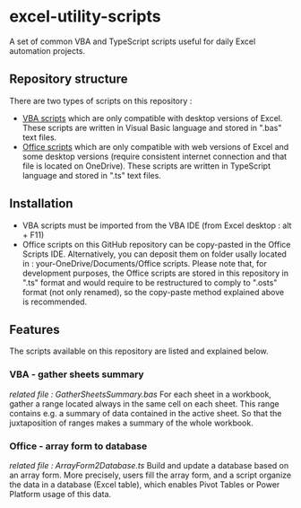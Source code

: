 # excel-utility-scripts
A set of common VBA and TypeScript scripts useful for daily Excel automation projects.

## Repository structure
There are two types of scripts on this repository :

* [VBA scripts](https://learn.microsoft.com/en-us/office/vba/api/overview/) which are only compatible with desktop versions of Excel. These scripts are written in Visual Basic language and stored in ".bas" text files.
* [Office scripts](https://learn.microsoft.com/en-us/office/dev/scripts/develop/scripting-fundamentals) which are only compatible with web versions of Excel and some desktop versions (require consistent internet connection and that file is located on OneDrive). These scripts are written in TypeScript language and stored in ".ts" text files.

## Installation
* VBA scripts must be imported from the VBA IDE (from Excel desktop : alt + F11)
* Office scripts on this GitHub repository can be copy-pasted in the Office Scripts IDE. Alternatively, you can deposit them on folder usally located in : your-OneDrive/Documents/Office scripts. Please note that, for development purposes, the Office scripts are stored in this repository in ".ts" format and would require to be restructured to comply to ".osts" format (not only renamed), so the copy-paste method explained above is recommended.

## Features
The scripts available on this repository are listed and explained below.

### VBA - gather sheets summary
*related file : GatherSheetsSummary.bas*
For each sheet in a workbook, gather a range located always in the same cell on each sheet. This range contains e.g. a summary of data contained in the active sheet. So that the juxtaposition of ranges makes a summary of the whole workbook.

### Office - array form to database
*related file : ArrayForm2Database.ts*
Build and update a database based on an array form.
More precisely, users fill the array form, and a script organize the data in a database (Excel table), which enables Pivot Tables or Power Platform usage of this data.
